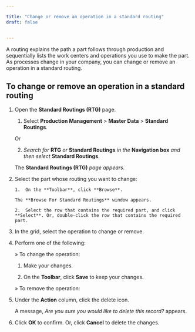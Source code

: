 ```yaml
---

title: "Change or remove an operation in a standard routing"
draft: false


---
```


A routing explains the path a part follows through production and sequentially lists the work centers and operations you use to make the part. As processes change in your company, you can change or remove an operation in a standard routing.

## To change or remove an operation in a standard routing

1.  Open the **Standard Routings (RTG)** page.

    1.  Select **Production Management** > **Master Data** > **Standard Routings**.

    Or

    2.  *Search for* **RTG** *or* **Standard Routings** *in the* **Navigation box** *and then select* **Standard Routings**.
    
    The **Standard Routings (RTG)** *page appears.*

2.  Select the part whose routing you want to change:

        1.  On the **Toolbar**, click **Browse**. 
        
        The **Browse For Standard Routings** window appears.

        2.  Select the row that contains the required part, and click **Select**. Or, double-click the row that contains the required part.

3.  In the grid, select the operation to change or remove.

4.  Perform one of the following:

    » To change the operation:

      1.  Make your changes. 
      
      2.  On the **Toolbar**, click **Save** to keep your changes.

    » To remove the operation:

6.  Under the **Action** column, click the delete icon.
    
    A message, *Are you sure you would like to delete this record?* appears.

7.  Click **OK** to confirm. Or, click **Cancel** to delete the changes.
